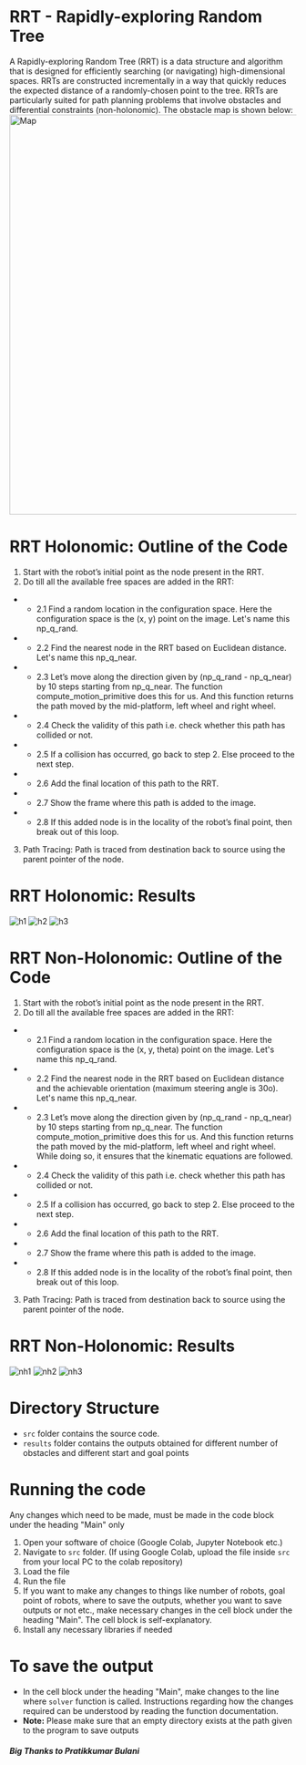 # RRT - Rapidly-exploring Random Tree

A Rapidly-exploring Random Tree (RRT) is a data structure and algorithm that is designed for efficiently searching (or navigating) high-dimensional spaces. RRTs are constructed incrementally in a way that quickly reduces the expected distance of a randomly-chosen point to the tree. RRTs are particularly suited for path planning problems that involve obstacles and differential constraints (non-holonomic). The obstacle map is shown below: 
<img width="702" alt="Map" src="https://user-images.githubusercontent.com/44245211/137796938-85075a3d-15bb-4bc2-9f41-fce2d35f9868.png">

# RRT Holonomic: Outline of the Code
1. Start with the robot’s initial point as the node present in the RRT.
2. Do till all the available free spaces are added in the RRT:
- - 2.1 Find a random location in the configuration space. Here the configuration space is the (x, y) point on the image. Let's name this np_q_rand.
- - 2.2 Find the nearest node in the RRT based on Euclidean distance. Let's name this np_q_near.
- - 2.3 Let’s move along the direction given by (np_q_rand - np_q_near) by 10 steps starting from np_q_near. The
function compute_motion_primitive does this for us. And this function returns the path moved by the
mid-platform, left wheel and right wheel.
 - - 2.4 Check the validity of this path i.e. check whether this path has collided or not.
 - - 2.5 If a collision has occurred, go back to step 2. Else proceed to the next step.  
 - - 2.6 Add the final location of this path to the RRT.
 - - 2.7 Show the frame where this path is added to the image.
 - - 2.8 If this added node is in the locality of the robot’s final point, then break out of this loop.
3. Path Tracing: Path is traced from destination back to source using the parent pointer of the node.

# RRT Holonomic: Results
![h1](https://user-images.githubusercontent.com/44245211/137796960-f14f0819-2ead-46f8-ba0c-b61b415ce0a5.gif)
![h2](https://user-images.githubusercontent.com/44245211/137796964-5d089beb-08ba-4e8b-9bb3-7ff039e9d357.gif)
![h3](https://user-images.githubusercontent.com/44245211/137796966-a7d949ee-15c3-4ea4-b4f2-996c3ca6a469.gif)

# RRT Non-Holonomic: Outline of the Code

1. Start with the robot’s initial point as the node present in the RRT.
2. Do till all the available free spaces are added in the RRT:
 - - 2.1 Find a random location in the configuration space. Here the configuration space is the (x, y, theta) point on the image. Let's name this np_q_rand.
 - - 2.2 Find the nearest node in the RRT based on Euclidean distance and the achievable orientation (maximum steering angle is 30o). Let's name this np_q_near.
 - - 2.3 Let’s move along the direction given by (np_q_rand - np_q_near) by 10 steps starting from np_q_near. The function compute_motion_primitive does this for us. And this function returns the path moved by the mid-platform, left wheel and right wheel. While doing so, it ensures that the kinematic equations are followed.
 - - 2.4 Check the validity of this path i.e. check whether this path has collided or not.
 - - 2.5 If a collision has occurred, go back to step 2. Else proceed to the next step.
 - - 2.6 Add the final location of this path to the RRT.
 - - 2.7 Show the frame where this path is added to the image.
 - - 2.8 If this added node is in the locality of the robot’s final point, then break out of this loop.
3. Path Tracing: Path is traced from destination back to source using the parent pointer of the node.

# RRT Non-Holonomic: Results
![nh1](https://user-images.githubusercontent.com/44245211/137797006-31bd350b-5244-485c-9f73-99fa3125c89c.gif)
![nh2](https://user-images.githubusercontent.com/44245211/137797013-bcab0d48-c2bc-4d09-9f62-0f3ce0655e61.gif)
![nh3](https://user-images.githubusercontent.com/44245211/137797019-b1c7d713-a0ba-4a62-8998-0fbf0b797ca7.gif)

# Directory Structure
- ```src``` folder contains the source code. 
- ```results``` folder contains the outputs obtained for different number of obstacles and different start and goal points
 
# Running the code
Any changes which need to be made, must be made in the code block under the heading "Main" only

1. Open your software of choice (Google Colab, Jupyter Notebook etc.)
2. Navigate to ```src``` folder. (If using Google Colab, upload the file inside ```src``` from your local PC to the colab repository)
3. Load the file
4. Run the file
5. If you want to make any changes to things like number of robots, goal point of robots, where to save the outputs, whether you want to save outputs or not etc., make necessary changes in the cell block under the heading "Main". The cell block is self-explanatory.
6. Install any necessary libraries if needed

# To save the output
- In the cell block under the heading "Main", make changes to the line where ```solver``` function is called. Instructions regarding how the changes required can be understood by reading the function documentation.
- **Note:** Please make sure that an empty directory exists at the path given to the program to save outputs

##### Big Thanks to Pratikkumar Bulani

